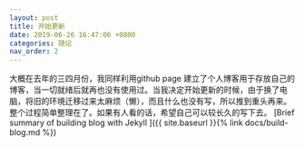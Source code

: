 ```yaml
---
layout: post
title: 开始更新
date: 2019-06-26 16:47:06 +0800
categories: 随记
nav_order: 2
---
```


大概在去年的三四月份，我同样利用github page 建立了个人博客用于存放自己的博客，当一切就绪后就再也没有使用过。当我决定开始更新的时候，由于换了电脑，将旧的环境迁移过来太麻烦（懒），而且什么也没有写，所以推到重头再来。整个过程简单整理在了。如果有人看的话，希望自己可以较长久的写下去。
[Brief summary of building blog with Jekyll ]({{ site.baseurl }}{% link docs/build-blog.md %})